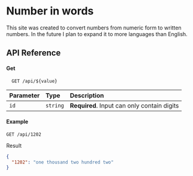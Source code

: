 
# Number in words

This site was created to convert numbers from numeric form to written numbers. In the future I plan to expand it
        to more languages than English.




## API Reference

#### Get

```http
  GET /api/${value}
```

| Parameter | Type     | Description                       |
| :-------- | :------- | :-------------------------------- |
| `id`      | `string` | **Required**. Input can only contain digits|

#### Example
```http
GET /api/1202
```

Result 
```json
{
  "1202": "one thousand two hundred two"
}
```



